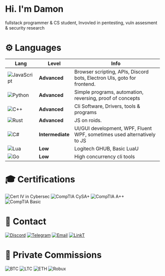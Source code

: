 # Hi. I'm Damon

fullstack programmer & CS student, Invovled in pentesting, vuln assesment & security research

# ⚙️ Languages

  | **Lang**  | **Level**  | **Info**                                                                 |
  |---------------|-----------------|--------------------------------------------------------------------------|
  | ![JavaScript](https://img.shields.io/badge/-JavaScript-yellow?style=flat-square&logo=javascript&logoColor=white) | **Advanced**       | Browser scripting, APIs, Discord bots, Electron UIs, goto for frontend. |
  | ![Python](https://img.shields.io/badge/-Python-blue?style=flat-square&logo=python&logoColor=white)             | **Advanced**       | Simple programs, automation, reversing, proof of concepts                   |
  | ![C++](https://img.shields.io/badge/-C%2B%2B-blue?style=flat-square&logo=cplusplus&logoColor=white)           | **Advanced**       | Cli Software, Drivers, tools & programs      |
  | ![Rust](https://img.shields.io/badge/-Rust-orange?style=flat-square&logo=rust&logoColor=white)                 | **Advanced**   | JS on roids.                         |
  | ![C#](https://img.shields.io/badge/-C%23-purple?style=flat-square&logo=csharp&logoColor=white)                 | **Intermediate**   | UI/GUI development, WPF, Fluent WPF, sometimes used alternatively to JS                  |
  | ![Lua](https://img.shields.io/badge/-Lua-darkblue?style=flat-square&logo=lua&logoColor=white)                 | **Low**            | Logitech GHUB, Basic LuaU                     |
  | ![Go](https://img.shields.io/badge/-Go-lightblue?style=flat-square&logo=go&logoColor=white)                   | **Low**            | High concurrency cli tools                     |

# 🎓 Certifications

  ![Cert IV in Cybersec](https://img.shields.io/badge/Cert_IV-Cybersecurity-blue?style=flat-square)
  ![CompTIA CySA+](https://img.shields.io/badge/CompTIA-CySA%2B-blue?style=flat-square)
  ![CompTIA A++](https://img.shields.io/badge/CompTIA-A+%2B-blue?style=flat-square)
  ![CompTIA Basic](https://img.shields.io/badge/CompTIA-Basic%2B-blue?style=flat-square)


# 📩 Contact

[![Discord](https://img.shields.io/badge/Discord-Swedish.Psycho-7289DA?logo=discord&logoColor=white&style=flat-square)](https://discordapp.com/users/Swedish.Psycho)
[![Telegram](https://img.shields.io/badge/Telegram-morguekid-2CA5E0?logo=telegram&logoColor=white&style=flat-square)]()
[![Email](https://img.shields.io/badge/Email-hat3damon%40gmail.com-D14836?logo=gmail&logoColor=white&style=flat-square)](mailto:hat3damon@gmail.com)
[![LinkT](https://img.shields.io/badge/Feds.lol-morgue-000000?logo=linktree&logoColor=white&style=flat-square)](https://feds.lol/morgue)

# 👤 Private Commissions

  ![BTC](https://img.shields.io/badge/BTC-orange?style=flat-square&logo=bitcoin&logoColor=white) ![LTC](https://img.shields.io/badge/LTC-blue?style=flat-square&logo=litecoin&logoColor=white) ![ETH](https://img.shields.io/badge/ETH-gray?style=flat-square&logo=ethereum&logoColor=white) ![Robux](https://img.shields.io/badge/Robux-gold?style=flat-square&logo=roblox&logoColor=white)